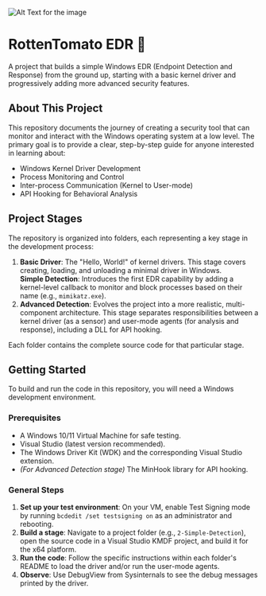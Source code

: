 ![Alt Text for the image](https://www.pngkit.com/png/full/153-1531453_image-freeuse-library-roma-tomato-t-shirt-cartoon.png)
# RottenTomato EDR 🍅  

A project that builds a simple Windows EDR (Endpoint Detection and Response) from the ground up, starting with a basic kernel driver and progressively adding more advanced security features.  

## About This Project  

This repository documents the journey of creating a security tool that can monitor and interact with the Windows operating system at a low level. The primary goal is to provide a clear, step-by-step guide for anyone interested in learning about:  

- Windows Kernel Driver Development  
- Process Monitoring and Control  
- Inter-process Communication (Kernel to User-mode)  
- API Hooking for Behavioral Analysis  

## Project Stages  

The repository is organized into folders, each representing a key stage in the development process:  

1. **Basic Driver**: The "Hello, World!" of kernel drivers. This stage covers creating, loading, and unloading a minimal driver in Windows.  
   **Simple Detection**: Introduces the first EDR capability by adding a kernel-level callback to monitor and block processes based on their name (e.g., `mimikatz.exe`).  
2. **Advanced Detection**: Evolves the project into a more realistic, multi-component architecture. This stage separates responsibilities between a kernel driver (as a sensor) and user-mode agents (for analysis and response), including a DLL for API hooking.  

Each folder contains the complete source code for that particular stage.  

## Getting Started  

To build and run the code in this repository, you will need a Windows development environment.  

### Prerequisites  

- A Windows 10/11 Virtual Machine for safe testing.  
- Visual Studio (latest version recommended).  
- The Windows Driver Kit (WDK) and the corresponding Visual Studio extension.  
- *(For Advanced Detection stage)* The MinHook library for API hooking.  

### General Steps  

1. **Set up your test environment**: On your VM, enable Test Signing mode by running `bcdedit /set testsigning on` as an administrator and rebooting.  
2. **Build a stage**: Navigate to a project folder (e.g., `2-Simple-Detection`), open the source code in a Visual Studio KMDF project, and build it for the x64 platform.  
3. **Run the code**: Follow the specific instructions within each folder's README to load the driver and/or run the user-mode agents.  
4. **Observe**: Use DebugView from Sysinternals to see the debug messages printed by the driver.  

